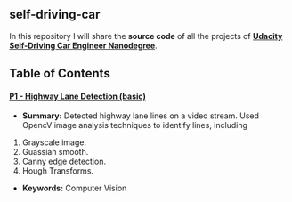 ## self-driving-car

In this repository I will share the **source code** of all the projects of **[Udacity Self-Driving Car Engineer Nanodegree](https://www.udacity.com/course/self-driving-car-engineer-nanodegree--nd013)**.

## Table of Contents

#### [P1 - Highway Lane Detection (basic)](project_1_lane_detection)
 - **Summary:** Detected highway lane lines on a video stream. Used OpencV image analysis techniques to identify lines, including 
 1. Grayscale image.
 2. Guassian smooth.
 3. Canny edge detection.
 4. Hough Transforms.
 - **Keywords:** Computer Vision
